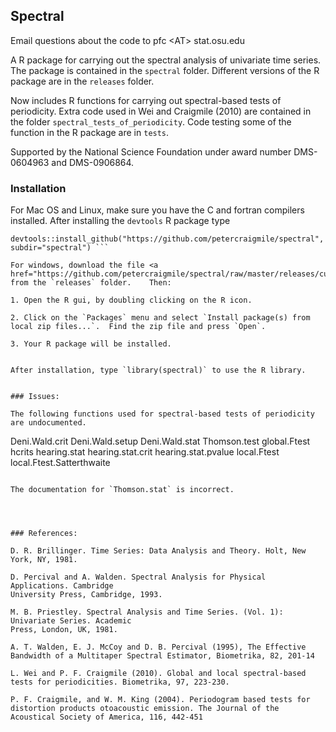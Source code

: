 ## Spectral

Email questions about the code to pfc &lt;AT&gt; stat.osu.edu

A R package for carrying out the spectral analysis of univariate time
series.  The package is contained in the `spectral` folder.  Different
versions of the R package are in the `releases` folder.

Now includes R functions for carrying out spectral-based tests of
periodicity.  Extra code used in Wei and Craigmile (2010) are
contained in the folder `spectral_tests_of_periodicity`.  Code testing
some of the function in the R package are in `tests`.

Supported by the National Science Foundation under award number DMS-0604963 and DMS-0906864.

### Installation

For Mac OS and Linux, make sure you have the C and fortran compilers
installed.  After installing the `devtools` R package type

```
devtools::install_github("https://github.com/petercraigmile/spectral", subdir="spectral") ```

For windows, download the file <a href="https://github.com/petercraigmile/spectral/raw/master/releases/current/spectral.zip">spectral.zip</a> from the `releases` folder.    Then:

1. Open the R gui, by doubling clicking on the R icon.

2. Click on the `Packages` menu and select `Install package(s) from local zip files...`.  Find the zip file and press `Open`.

3. Your R package will be installed.


After installation, type `library(spectral)` to use the R library.


### Issues:

The following functions used for spectral-based tests of periodicity are undocumented.

```
 Deni.Wald.crit Deni.Wald.setup Deni.Wald.stat Thomson.test
 global.Ftest hcrits hearing.stat hearing.stat.crit
 hearing.stat.pvalue local.Ftest local.Ftest.Satterthwaite
````

The documentation for `Thomson.stat` is incorrect.




### References:

D. R. Brillinger. Time Series: Data Analysis and Theory. Holt, New York, NY, 1981.

D. Percival and A. Walden. Spectral Analysis for Physical Applications. Cambridge
University Press, Cambridge, 1993.

M. B. Priestley. Spectral Analysis and Time Series. (Vol. 1): Univariate Series. Academic
Press, London, UK, 1981.

A. T. Walden, E. J. McCoy and D. B. Percival (1995), The Effective Bandwidth of a Multitaper Spectral Estimator, Biometrika, 82, 201-14

L. Wei and P. F. Craigmile (2010). Global and local spectral-based
tests for periodicities. Biometrika, 97, 223-230.  

P. F. Craigmile, and W. M. King (2004). Periodogram based tests for
distortion products otoacoustic emission. The Journal of the
Acoustical Society of America, 116, 442-451
